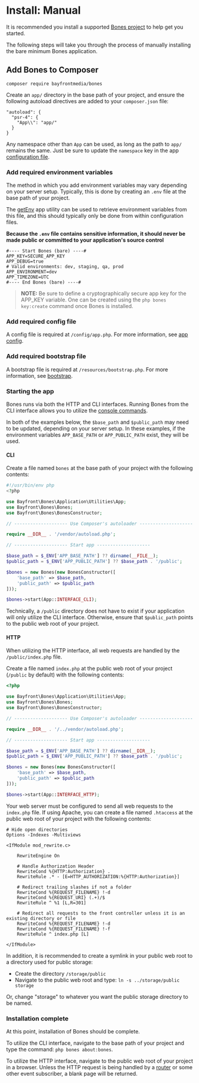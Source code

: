 # Install: Manual

It is recommended you install a supported [Bones project](../../README.md#installation) to help get you started.

The following steps will take you through the process of manually installing the bare minimum Bones application.

## Add Bones to Composer

```shell
composer require bayfrontmedia/bones
```

Create an `app/` directory in the base path of your project, 
and ensure the following autoload directives are added to your `composer.json` file:

```
"autoload": {
  "psr-4": {
    "App\\": "app/"
  }
}
```

Any namespace other than `App` can be used, as long as the path to `app/` remains the same. 
Just be sure to update the `namespace` key in the app [configuration file](#add-required-config-file).

### Add required environment variables

The method in which you add environment variables may vary depending on your server setup.
Typically, this is done by creating an `.env` file at the base path of your project.

The [getEnv](../utilities/app.md#getenv) app utility can be used to retrieve environment variables from this file,
and this should typically only be done from within configuration files.

**Because the `.env` file contains sensitive information,
it should never be made public or committed to your application's source control**

```dotenv
#---- Start Bones (bare) ----#
APP_KEY=SECURE_APP_KEY
APP_DEBUG=true
# Valid environments: dev, staging, qa, prod
APP_ENVIRONMENT=dev
APP_TIMEZONE=UTC
#---- End Bones (bare) ----#
```

> **NOTE:** Be sure to define a cryptographically secure app key for the APP_KEY variable.
One can be created using the `php bones key:create` command once Bones is installed.

### Add required config file

A config file is required at `/config/app.php`. For more information, see [app config](../usage/config.md).

### Add required bootstrap file

A bootstrap file is required at `/resources/bootstrap.php`. For more information, see [bootstrap](../usage/bootstrap.md).

### Starting the app

Bones runs via both the HTTP and CLI interfaces. Running Bones from the CLI interface allows you to utilize the [console commands](../usage/console.md).

In both of the examples below, the `$base_path` and `$public_path` may need to be updated, depending on your server setup.
In these examples, if the environment variables `APP_BASE_PATH` or `APP_PUBLIC_PATH` exist, they will be used.

#### CLI

Create a file named `bones` at the base path of your project with the following contents:

```php
#!/usr/bin/env php
<?php

use Bayfront\Bones\Application\Utilities\App;
use Bayfront\Bones\Bones;
use Bayfront\Bones\BonesConstructor;

// -------------------- Use Composer's autoloader --------------------

require __DIR__ . '/vendor/autoload.php';

// -------------------- Start app --------------------

$base_path = $_ENV['APP_BASE_PATH'] ?? dirname(__FILE__);
$public_path = $_ENV['APP_PUBLIC_PATH'] ?? $base_path . '/public';

$bones = new Bones(new BonesConstructor([
    'base_path' => $base_path,
    'public_path' => $public_path
]));

$bones->start(App::INTERFACE_CLI);
```

Technically, a `/public` directory does not have to exist if your application will only utilize the CLI interface.
Otherwise, ensure that `$public_path` points to the public web root of your project.

#### HTTP

When utilizing the HTTP interface, all web requests are handled by the `/public/index.php` file.

Create a file named `index.php` at the public web root of your project (`/public` by default) with the following contents:

```php
<?php

use Bayfront\Bones\Application\Utilities\App;
use Bayfront\Bones\Bones;
use Bayfront\Bones\BonesConstructor;

// -------------------- Use Composer's autoloader --------------------

require __DIR__ . '/../vendor/autoload.php';

// -------------------- Start app --------------------

$base_path = $_ENV['APP_BASE_PATH'] ?? dirname(__DIR__);
$public_path = $_ENV['APP_PUBLIC_PATH'] ?? $base_path . '/public';

$bones = new Bones(new BonesConstructor([
    'base_path' => $base_path,
    'public_path' => $public_path
]));

$bones->start(App::INTERFACE_HTTP);
```

Your web server must be configured to send all web requests to the `index.php` file.
If using Apache, you can create a file named `.htaccess` at the public web root of your project with the following contents:

```
# Hide open directories
Options -Indexes -Multiviews

<IfModule mod_rewrite.c>

    RewriteEngine On

    # Handle Authorization Header
    RewriteCond %{HTTP:Authorization} .
    RewriteRule .* - [E=HTTP_AUTHORIZATION:%{HTTP:Authorization}]

    # Redirect trailing slashes if not a folder
    RewriteCond %{REQUEST_FILENAME} !-d
    RewriteCond %{REQUEST_URI} (.+)/$
    RewriteRule ^ %1 [L,R=301]

    # Redirect all requests to the front controller unless it is an existing directory or file
    RewriteCond %{REQUEST_FILENAME} !-d
    RewriteCond %{REQUEST_FILENAME} !-f
    RewriteRule ^ index.php [L]

</IfModule>
```

In addition, it is recommended to create a symlink in your public web root to a directory used for public storage:

- Create the directory `/storage/public`
- Navigate to the public web root and type: `ln -s ../storage/public storage`

Or, change "storage" to whatever you want the public storage directory to be named.

### Installation complete

At this point, installation of Bones should be complete.

To utilize the CLI interface, navigate to the base path of your project and type the command: `php bones about:bones`.

To utilize the HTTP interface, navigate to the public web root of your project in a browser.
Unless the HTTP request is being handled by a [router](../services/router.md) or some other event subscriber, a blank page will be returned.